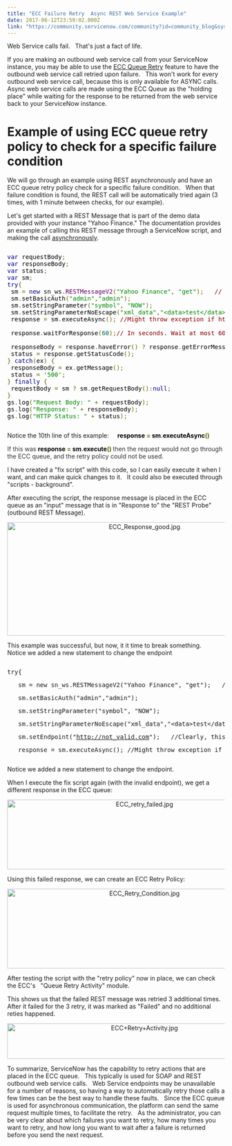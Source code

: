 ```yaml
---
title: "ECC Failure Retry  Async REST Web Service Example"
date: 2017-06-12T23:59:02.000Z
link: "https://community.servicenow.com/community?id=community_blog&sys_id=f1cc2265dbd0dbc01dcaf3231f9619c2"
---
```

<p>Web Service calls fail.   That's just a fact of life.</p><p></p><p>If you are making an outbound web service call from your ServiceNow instance, you may be able to use the <a title="ocs.servicenow.com/bundle/helsinki-it-operations-management/page/product/discovery/concept/c_ECCQueueRetryPolicy.html" href="https://docs.servicenow.com/bundle/helsinki-it-operations-management/page/product/discovery/concept/c_ECCQueueRetryPolicy.html">ECC Queue Retry</a> feature to have the outbound web service call retried upon failure.   This won't work for every outbound web service call, because this is only available for ASYNC calls.   Async web service calls are made using the ECC Queue as the "holding place" while waiting for the response to be returned from the web service back to your ServiceNow instance.</p><p></p><h1>Example of using ECC queue retry policy to check for a specific failure condition</h1><p>We will go through an example using REST asynchronously and have an ECC queue retry policy check for a specific failure condition.   When that failure condition is found, the REST call will be automatically tried again (3 times, with 1 minute between checks, for our example).</p><p></p><p>Let's get started with a REST Message that is part of the demo data provided with your instance "Yahoo Finance." The documentation provides an example of calling this REST message through a ServiceNow script, and making the call <a title="ocs.servicenow.com/bundle/istanbul-servicenow-platform/page/app-store/dev_portal/API_reference/RESTMessageV2/reference/r_AsynchronousRESTMessageV2Example.html" href="https://docs.servicenow.com/bundle/istanbul-servicenow-platform/page/app-store/dev_portal/API_reference/RESTMessageV2/reference/r_AsynchronousRESTMessageV2Example.html">asynchronously</a>.</p><p></p><pre __default_attr="javascript" __jive_macro_name="code" class="jive_macro_code _jivemacro_uid_14959904966466014 jive_text_macro" data-renderedposition="283.54168701171875_7.986111640930176_1174_373" jivemacro_uid="_14959904966466014"><p><span class="kwd" style="color: #000088;">var</span><span class="pln" style="color: #000000;"> requestBody</span><span class="pun" style="color: #666600;">;</span><span class="pln" style="color: #000000;"><br/></span><span class="kwd" style="color: #000088;">var</span><span class="pln" style="color: #000000;"> responseBody</span><span class="pun" style="color: #666600;">;</span><span class="pln" style="color: #000000;"><br/></span><span class="kwd" style="color: #000088;">var</span><span class="pln" style="color: #000000;"> status</span><span class="pun" style="color: #666600;">;</span><span class="pln" style="color: #000000;"><br/></span><span class="kwd" style="color: #000088;">var</span><span class="pln" style="color: #000000;"> sm</span><span class="pun" style="color: #666600;">;</span><span class="pln" style="color: #000000;"><br/></span><span class="kwd" style="color: #000088;">try</span><span class="pun" style="color: #666600;">{</span><span class="pln" style="color: #000000;"><br/> sm </span><span class="pun" style="color: #666600;">=</span><span class="pln" style="color: #000000;"> </span><span class="kwd" style="color: #000088;">new</span><span class="pln" style="color: #000000;"> sn_ws</span><span class="pun" style="color: #666600;">.</span><span class="typ" style="color: #660066;">RESTMessageV2</span><span class="pun" style="color: #666600;">(</span><span class="str" style="color: #008800;">"Yahoo Finance"</span><span class="pun" style="color: #666600;">,</span><span class="pln" style="color: #000000;"> </span><span class="str" style="color: #008800;">"get"</span><span class="pun" style="color: #666600;">);</span><span class="pln" style="color: #000000;">   </span><span class="com" style="color: #880000;">// Might throw exception if message doesn't exist or not visible due to scope.</span><span class="pln" style="color: #000000;"><br/> sm</span><span class="pun" style="color: #666600;">.</span><span class="pln" style="color: #000000;">setBasicAuth</span><span class="pun" style="color: #666600;">(</span><span class="str" style="color: #008800;">"admin"</span><span class="pun" style="color: #666600;">,</span><span class="str" style="color: #008800;">"admin"</span><span class="pun" style="color: #666600;">);</span><span class="pln" style="color: #000000;"><br/> sm</span><span class="pun" style="color: #666600;">.</span><span class="pln" style="color: #000000;">setStringParameter</span><span class="pun" style="color: #666600;">(</span><span class="str" style="color: #008800;">"symbol"</span><span class="pun" style="color: #666600;">,</span><span class="pln" style="color: #000000;"> </span><span class="str" style="color: #008800;">"NOW"</span><span class="pun" style="color: #666600;">);</span><span class="pln" style="color: #000000;"><br/> sm</span><span class="pun" style="color: #666600;">.</span><span class="pln" style="color: #000000;">setStringParameterNoEscape</span><span class="pun" style="color: #666600;">(</span><span class="str" style="color: #008800;">"xml_data"</span><span class="pun" style="color: #666600;">,</span><span class="str" style="color: #008800;">"&lt;data&gt;test&lt;/data&gt;"</span><span class="pun" style="color: #666600;">);</span><span class="pln" style="color: #000000;"><br/> response </span><span class="pun" style="color: #666600;">=</span><span class="pln" style="color: #000000;"> sm</span><span class="pun" style="color: #666600;">.</span><span class="pln" style="color: #000000;">executeAsync</span><span class="pun" style="color: #666600;">();</span><span class="pln" style="color: #000000;"> </span><span class="com" style="color: #880000;">//Might throw exception if http connection timed out or some issue with sending request itself because of encryption/decryption of password.</span><span class="pln" style="color: #000000;"><br/><br/> response</span><span class="pun" style="color: #666600;">.</span><span class="pln" style="color: #000000;">waitForResponse</span><span class="pun" style="color: #666600;">(</span><span class="lit" style="color: #006666;">60</span><span class="pun" style="color: #666600;">);</span><span class="com" style="color: #880000;">// In seconds. Wait at most 60 seconds to get response from ECC Queue/Mid Server //Might throw exception timing out waiting for response in ECC queue.</span><span class="pln" style="color: #000000;"><br/><br/> responseBody </span><span class="pun" style="color: #666600;">=</span><span class="pln" style="color: #000000;"> response</span><span class="pun" style="color: #666600;">.</span><span class="pln" style="color: #000000;">haveError</span><span class="pun" style="color: #666600;">()</span><span class="pln" style="color: #000000;"> </span><span class="pun" style="color: #666600;">?</span><span class="pln" style="color: #000000;"> response</span><span class="pun" style="color: #666600;">.</span><span class="pln" style="color: #000000;">getErrorMessage</span><span class="pun" style="color: #666600;">()</span><span class="pln" style="color: #000000;"> </span><span class="pun" style="color: #666600;">:</span><span class="pln" style="color: #000000;"> response</span><span class="pun" style="color: #666600;">.</span><span class="pln" style="color: #000000;">getBody</span><span class="pun" style="color: #666600;">();</span><span class="pln" style="color: #000000;"><br/> status </span><span class="pun" style="color: #666600;">=</span><span class="pln" style="color: #000000;"> response</span><span class="pun" style="color: #666600;">.</span><span class="pln" style="color: #000000;">getStatusCode</span><span class="pun" style="color: #666600;">();</span><span class="pln" style="color: #000000;"><br/></span><span class="pun" style="color: #666600;">}</span><span class="pln" style="color: #000000;"> </span><span class="kwd" style="color: #000088;">catch</span><span class="pun" style="color: #666600;">(</span><span class="pln" style="color: #000000;">ex</span><span class="pun" style="color: #666600;">)</span><span class="pln" style="color: #000000;"> </span><span class="pun" style="color: #666600;">{</span><span class="pln" style="color: #000000;"><br/> responseBody </span><span class="pun" style="color: #666600;">=</span><span class="pln" style="color: #000000;"> ex</span><span class="pun" style="color: #666600;">.</span><span class="pln" style="color: #000000;">getMessage</span><span class="pun" style="color: #666600;">();</span><span class="pln" style="color: #000000;"><br/> status </span><span class="pun" style="color: #666600;">=</span><span class="pln" style="color: #000000;"> </span><span class="str" style="color: #008800;">'500'</span><span class="pun" style="color: #666600;">;</span><span class="pln" style="color: #000000;"><br/></span><span class="pun" style="color: #666600;">}</span><span class="pln" style="color: #000000;"> </span><span class="kwd" style="color: #000088;">finally</span><span class="pln" style="color: #000000;"> </span><span class="pun" style="color: #666600;">{</span><span class="pln" style="color: #000000;"><br/> requestBody </span><span class="pun" style="color: #666600;">=</span><span class="pln" style="color: #000000;"> sm </span><span class="pun" style="color: #666600;">?</span><span class="pln" style="color: #000000;"> sm</span><span class="pun" style="color: #666600;">.</span><span class="pln" style="color: #000000;">getRequestBody</span><span class="pun" style="color: #666600;">():</span><span class="kwd" style="color: #000088;">null</span><span class="pun" style="color: #666600;">;</span><span class="pln" style="color: #000000;"><br/></span><span class="pun" style="color: #666600;">}</span><span class="pln" style="color: #000000;"><br/>gs</span><span class="pun" style="color: #666600;">.</span><span class="pln" style="color: #000000;">log</span><span class="pun" style="color: #666600;">(</span><span class="str" style="color: #008800;">"Request Body: "</span><span class="pln" style="color: #000000;"> </span><span class="pun" style="color: #666600;">+</span><span class="pln" style="color: #000000;"> requestBody</span><span class="pun" style="color: #666600;">);</span><span class="pln" style="color: #000000;"><br/>gs</span><span class="pun" style="color: #666600;">.</span><span class="pln" style="color: #000000;">log</span><span class="pun" style="color: #666600;">(</span><span class="str" style="color: #008800;">"Response: "</span><span class="pln" style="color: #000000;"> </span><span class="pun" style="color: #666600;">+</span><span class="pln" style="color: #000000;"> responseBody</span><span class="pun" style="color: #666600;">);</span><span class="pln" style="color: #000000;"><br/>gs</span><span class="pun" style="color: #666600;">.</span><span class="pln" style="color: #000000;">log</span><span class="pun" style="color: #666600;">(</span><span class="str" style="color: #008800;">"HTTP Status: "</span><span class="pln" style="color: #000000;"> </span><span class="pun" style="color: #666600;">+</span><span class="pln" style="color: #000000;"> status</span><span class="pun" style="color: #666600;">);</span></p></pre><p></p><p>Notice the 10th line of this example:     <strong><span class="pln" style="color: #000000;">response </span><span class="pun" style="color: #666600;">=</span><span class="pln" style="color: #000000;"> sm</span><span class="pun" style="color: #666600;">.</span><span class="pln" style="color: #000000;">executeAsync</span><span class="pun" style="color: #666600;">()</span></strong></p><p><span class="pun" style="color: #666600;"><span style="color: #303030;">If this was</span> <strong><span class="pln" style="color: #000000;">response </span><span class="pun" style="color: #666600;">=</span><span class="pln" style="color: #000000;"> sm</span><span class="pun" style="color: #666600;">.</span><span class="pln" style="color: #000000;">execute</span><span class="pun" style="color: #666600;">() </span></strong><span class="pun" style="color: #303030;">then the request would not go through the ECC queue, and the retry policy could not be used.</span></span></p><p></p><p>I have created a "fix script" with this code, so I can easily execute it when I want, and can make quick changes to it.   It could also be executed through "scripts - background".</p><p>After executing the script, the response message is placed in the ECC queue as an "input" message that is in "Response to" the "REST Probe" (outbound REST Message).</p><p></p><p style="text-align: center;"><img   alt="ECC_Response_good.jpg" class="image-5 jive-image" src="9e995ccadb945344e9737a9e0f9619d5.iix" style="width: 620px; height: 262px;"/></p><p></p><p>This example was successful, but now, it it time to break something.   Notice we added a new statement to change the endpoint</p><p></p><pre __default_attr="javascript" __jive_macro_name="code" class="_jivemacro_uid_14959929956116601 jive_macro_code jive_text_macro" data-renderedposition="1142.4306640625_7.986111640930176_1174_109" jivemacro_uid="_14959929956116601"><p>try{</p><p>   sm = new sn_ws.RESTMessageV2("Yahoo Finance", "get");   // Might throw exception if message doesn't exist or not visible due to scope.</p><p>   sm.setBasicAuth("admin","admin");</p><p>   sm.setStringParameter("symbol", "NOW");</p><p>   sm.setStringParameterNoEscape("xml_data","&lt;data&gt;test&lt;/data&gt;");</p><p><span>   sm.setEndpoint("</span><a title="" _jive_internal="true" href="http://not_valid.com" rel="nofollow" target="_blank">http://not_valid.com</a><span>");   //Clearly, this is not a valid endpoint, so we should get an exception</span></p><p>   response = sm.executeAsync(); //Might throw exception if http connection timed out or some issue with sending request itself because of encryption/decryption of password.</p></pre><p>Notice we added a new statement to change the endpoint.</p><p></p><p>When I execute the fix script again (with the invalid endpoint), we get a different response in the ECC queue:</p><p style="text-align: center;"><img   alt="ECC_retry_failed.jpg" class="image-6 jive-image" src="6e7e7b7ddb141304b322f4621f9619a9.iix" style="width: 620px; height: 161px;"/></p><p></p><p>Using this failed response, we can create an ECC Retry Policy:</p><p style="text-align: center;"><img   alt="ECC_Retry_Condition.jpg" class="image-7 jive-image" src="1d952946db9c130468c1fb651f96193e.iix" style="width: 620px; height: 184px;"/></p><p></p><p>After testing the script with the "retry policy" now in place, we can check the ECC's   "Queue Retry Activity" module.</p><p>This shows us that the failed REST message was retried 3 additional times.   After it failed for the 3 retry, it was marked as "Failed" and no additional reties happened.</p><p style="text-align: center;"><img   alt="ECC+Retry+Activity.jpg" class="image-8 jive-image" src="90344d42db90130468c1fb651f9619d1.iix" style="width: 620px; height: 82px;"/></p><p></p><p></p><p></p><p>To summarize, ServiceNow has the capability to retry actions that are placed in the ECC queue.   This typically is used for SOAP and REST outbound web service calls.   Web Service endpoints may be unavailable for a number of reasons, so having a way to automatically retry those calls a few times can be the best way to handle these faults.   Since the ECC queue is used for asynchronous communication, the platform can send the same request multiple times, to facilitate the retry.   As the administrator, you can be very clear about which failures you want to retry, how many times you want to retry, and how long you want to wait after a failure is returned before you send the next request.</p>